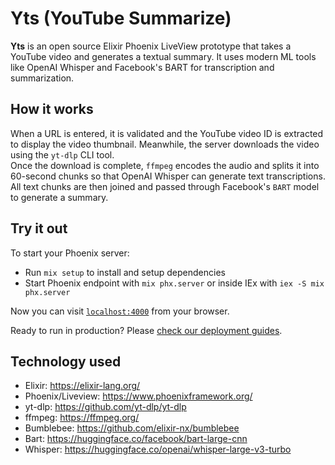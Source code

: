 # Yts (YouTube Summarize)

**Yts** is an open source Elixir Phoenix LiveView prototype that takes a YouTube video and generates a textual summary. It uses modern ML tools like OpenAI Whisper and Facebook's BART for transcription and summarization.

## How it works

When a URL is entered, it is validated and the YouTube video ID is extracted to display the video thumbnail. Meanwhile, the server downloads the video using the `yt-dlp` CLI tool.  
Once the download is complete, `ffmpeg` encodes the audio and splits it into 60-second chunks so that OpenAI Whisper can generate text transcriptions.  
All text chunks are then joined and passed through Facebook's `BART` model to generate a summary.

## Try it out 

To start your Phoenix server:

* Run `mix setup` to install and setup dependencies
* Start Phoenix endpoint with `mix phx.server` or inside IEx with `iex -S mix phx.server`

Now you can visit [`localhost:4000`](http://localhost:4000) from your browser.

Ready to run in production? Please [check our deployment guides](https://hexdocs.pm/phoenix/deployment.html).

## Technology used

* Elixir: https://elixir-lang.org/
* Phoenix/Liveview: https://www.phoenixframework.org/
* yt-dlp: https://github.com/yt-dlp/yt-dlp
* ffmpeg: https://ffmpeg.org/
* Bumblebee: https://github.com/elixir-nx/bumblebee
* Bart: https://huggingface.co/facebook/bart-large-cnn
* Whisper: https://huggingface.co/openai/whisper-large-v3-turbo
